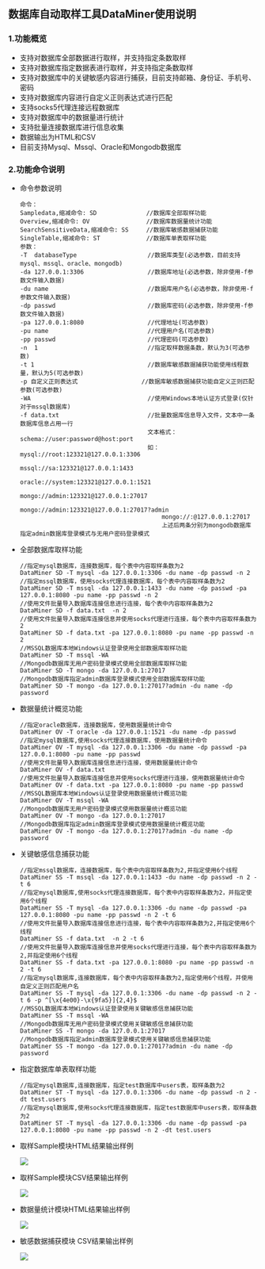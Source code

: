 ## 数据库自动取样工具DataMiner使用说明

### 1.功能概览

- 支持对数据库全部数据进行取样，并支持指定条数取样
- 支持对数据库指定数据表进行取样，并支持指定条数取样
- 支持对数据库中的关键敏感内容进行捕获，目前支持邮箱、身份证、手机号、密码
- 支持对数据库内容进行自定义正则表达式进行匹配
- 支持socks5代理连接远程数据库
- 支持对数据库中的数据量进行统计
- 支持批量连接数据库进行信息收集
- 数据输出为HTML和CSV
- 目前支持Mysql、Mssql、Oracle和Mongodb数据库

### 2.功能命令说明

- 命令参数说明

  ```
  命令：
  Sampledata,缩减命令: SD              //数据库全部取样功能
  Overview,缩减命令: OV                //数据库数据量统计功能
  SearchSensitiveData,缩减命令: SS     //数据库敏感数据捕获功能
  SingleTable,缩减命令: ST             //数据库单表取样功能
  参数：
  -T  databaseType                    //数据库类型(必选参数，目前支持 mysql、mssql、oracle、mongodb)
  -da 127.0.0.1:3306                  //数据库地址(必选参数，除非使用-f参数文件输入数据)
  -du name                            //数据库用户名(必选参数，除非使用-f参数文件输入数据)
  -dp passwd                          //数据库密码(必选参数，除非使用-f参数文件输入数据)
  -pa 127.0.0.1:8080                  //代理地址(可选参数)
  -pu name                            //代理用户名(可选参数)
  -pp passwd                          //代理密码(可选参数)
  -n  1                               //指定取样数据条数，默认为3(可选参数)
  -t 1                                //数据库敏感数据捕获功能使用线程数量，默认为5(可选参数)
  -p 自定义正则表达式                  //数据库敏感数据捕获功能自定义正则匹配参数(可选参数)
  -WA                                 //使用Windows本地认证方式登录(仅针对于mssql数据库)
  -f data.txt                         //批量数据库信息导入文件，文本中一条数据库信息占用一行
                                      文本格式：schema://user:password@host:port 
                                      如：mysql://root:123321@127.0.0.1:3306
                                          mssql://sa:123321@127.0.0.1:1433
                                          oracle://system:123321@127.0.0.1:1521
                                          mongo://admin:123321@127.0.0.1:27017
                                          mongo://admin:123321@127.0.0.1:27017?admin
                                          mongo://:@127.0.0.1:27017
                                          上述后两条分别为mongodb数据库 指定admin数据库登录模式与无用户密码登录模式
  ```

- 全部数据库取样功能

  ```
  //指定mysql数据库，连接数据库，每个表中内容取样条数为2
  DataMiner SD -T mysql -da 127.0.0.1:3306 -du name -dp passwd -n 2
  //指定mssql数据库，使用socks代理连接数据库，每个表中内容取样条数为2
  DataMiner SD -T mssql -da 127.0.0.1:1433 -du name -dp passwd -pa 127.0.0.1:8080 -pu name -pp passwd -n 2
  //使用文件批量导入数据库连接信息进行连接，每个表中内容取样条数为2
  DataMiner SD -f data.txt  -n 2
  //使用文件批量导入数据库连接信息并使用socks代理进行连接，每个表中内容取样条数为2
  DataMiner SD -f data.txt -pa 127.0.0.1:8080 -pu name -pp passwd -n 2
  //MSSQL数据库本地Windows认证登录使用全部数据库取样功能
  DataMiner SD -T mssql -WA
  //Mongodb数据库无用户密码登录模式使用全部数据库取样功能
  DataMiner SD -T mongo -da 127.0.0.1:27017
  //Mongodb数据库指定admin数据库登录模式使用全部数据库取样功能
  DataMiner SD -T mongo -da 127.0.0.1:27017?admin -du name -dp password
  ```

- 数据量统计概览功能

  ```
  //指定oracle数据库，连接数据库，使用数据量统计命令
  DataMiner OV -T oracle -da 127.0.0.1:1521 -du name -dp passwd
  //指定mysql数据库,使用socks代理连接数据库，使用数据量统计命令
  DataMiner OV -T mysql -da 127.0.0.1:3306 -du name -dp passwd -pa 127.0.0.1:8080 -pu name -pp passwd
  //使用文件批量导入数据库连接信息进行连接，使用数据量统计命令
  DataMiner OV -f data.txt
  //使用文件批量导入数据库连接信息并使用socks代理进行连接，使用数据量统计命令
  DataMiner OV -f data.txt -pa 127.0.0.1:8080 -pu name -pp passwd
  //MSSQL数据库本地Windows认证登录使用数据量统计概览功能
  DataMiner OV -T mssql -WA
  //Mongodb数据库无用户密码登录模式使用数据量统计概览功能
  DataMiner OV -T mongo -da 127.0.0.1:27017
  //Mongodb数据库指定admin数据库登录模式使用数据量统计概览功能
  DataMiner OV -T mongo -da 127.0.0.1:27017?admin -du name -dp password
  ```

- 关键敏感信息捕获功能

  ```
  //指定mssql数据库，连接数据库，每个表中内容取样条数为2,并指定使用6个线程
  DataMiner SS -T mssql -da 127.0.0.1:1433 -du name -dp passwd -n 2 -t 6
  //指定mysql数据库,使用socks代理连接数据库，每个表中内容取样条数为2，并指定使用6个线程
  DataMiner SS -T mysql -da 127.0.0.1:3306 -du name -dp passwd -pa 127.0.0.1:8080 -pu name -pp passwd -n 2 -t 6
  //使用文件批量导入数据库连接信息进行连接，每个表中内容取样条数为2,并指定使用6个线程
  DataMiner SS -f data.txt  -n 2 -t 6
  //使用文件批量导入数据库连接信息并使用socks代理进行连接，每个表中内容取样条数为2,并指定使用6个线程
  DataMiner SS -f data.txt -pa 127.0.0.1:8080 -pu name -pp passwd -n 2 -t 6
  //指定mysql数据库,连接数据库，每个表中内容取样条数为2,指定使用6个线程，并使用自定义正则匹配用户名
  DataMiner SS -T mysql -da 127.0.0.1:3306 -du name -dp passwd -n 2 -t 6 -p ^[\x{4e00}-\x{9fa5}]{2,4}$
  //MSSQL数据库本地Windows认证登录使用关键敏感信息捕获功能
  DataMiner SS -T mssql -WA
  //Mongodb数据库无用户密码登录模式使用关键敏感信息捕获功能
  DataMiner SS -T mongo -da 127.0.0.1:27017
  //Mongodb数据库指定admin数据库登录模式使用关键敏感信息捕获功能
  DataMiner SS -T mongo -da 127.0.0.1:27017?admin -du name -dp password
  ```


- 指定数据库单表取样功能

  ```
  //指定mysql数据库,连接数据库，指定test数据库中users表，取样条数为2
  DataMiner ST -T mysql -da 127.0.0.1:3306 -du name -dp passwd -n 2 -dt test.users
  //指定mysql数据库,使用socks代理连接数据库，指定test数据库中users表，取样条数为2
  DataMiner ST -T mysql -da 127.0.0.1:3306 -du name -dp passwd -pa 127.0.0.1:8080 -pu name -pp passwd -n 2 -dt test.users
  ```

- 取样Sample模块HTML结果输出样例

  ![](https://github.com/wjlab/DataMiner/blob/master/image/HtmlOutput.png)

- 取样Sample模块CSV结果输出样例

  ![](https://github.com/wjlab/DataMiner/blob/master/image/CsvOutput.png)

- 数据量统计模块HTML结果输出样例

  ![](https://github.com/wjlab/DataMiner/blob/master/image/Overview.png)

- 敏感数据捕获模块 CSV结果输出样例

  ![](https://github.com/wjlab/DataMiner/blob/master/image/Secret.png)

